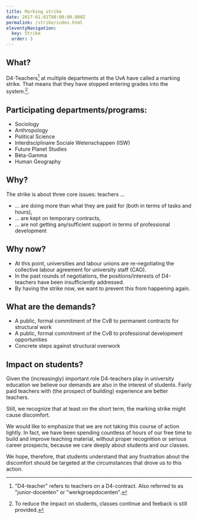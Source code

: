 ```yaml
---
title: Marking strike
date: 2017-01-01T00:00:00.000Z
permalink: /strike/index.html
eleventyNavigation:
  key: Strike
  order: 3
---
```


## What?

D4-Teachers[^1] at multiple departments at the UvA have called a marking strike. That means that they have stopped entering grades into the system.[^2].

## Participating departments/programs:

- Sociology
- Anthropology
- Political Science
- Interdisciplinaire Sociale Wetenschappen (ISW)
- Future Planet Studies
- Bèta-Gamma
- Human Geography


## Why?
The strike is about three core issues: teachers ...
- ... are doing more than what they are paid for (both in terms of tasks and hours),
- ... are kept on temporary contracts,
- ... are not getting any/sufficient support in terms of professional development

## Why now?
- At this point, universities and labour unions are re-negotiating the collective labour agreement for university staff (CAO).
- In the past rounds of negotiations, the positions/interests of D4-teachers have been insufficiently addressed.
- By having the strike now, we want to prevent this from happening again.

## What are the demands?
- A public, formal commitment of the CvB to permanent contracts for structural work
- A public, formal commitment of the CvB to professional development opportunities
- Concrete steps against structural overwork

## Impact on students?
Given the (increasingly) important role D4-teachers play in university education we believe our demands are also in the interest of students. Fairly paid teachers with (the prospect of building) experience are better teachers. 

Still, we recognize that at least on the short term, the marking strike might cause discomfort.

We would like to emphasize that we are not taking this course of action lightly. In fact, we have been spending countless of hours of our free time to build and improve teaching material, without proper recognition or serious career prospects, because we care deeply about students and our classes.

We hope, therefore, that students understand that any frustration about the discomfort should be targeted at the circumstances that drove us to this action.

[^1]: "D4-teacher" refers to teachers on a D4-contract. Also referred to as "junior-docenten" or "werkgroepdocenten".

[^2]: To reduce the impact on students, classes continue and feeback is still provided.